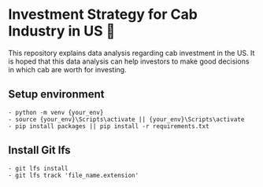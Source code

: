# Investment Strategy for Cab Industry in US 🚖
This repository explains data analysis regarding cab investment in the US. It is hoped that this data analysis can help investors to make good decisions in which cab are worth for investing.

## Setup environment
```
- python -m venv {your_env}
- source {your_env}\Scripts\activate || {your_env}\Scripts\activate
- pip install packages || pip install -r requirements.txt
```

## Install Git lfs
```
- git lfs install
- git lfs track 'file_name.extension'
```
